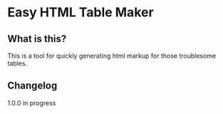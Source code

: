 # Easy HTML Table Maker

## What is this?

This is a tool for quickly generating html markup for those troublesome tables.

## Changelog

1.0.0 in progress
